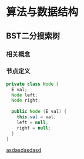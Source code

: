 # 算法与数据结构
## BST二分搜索树
### 相关概念
### 节点定义
```java
private class Node {
  E val;
  Node left;
  Node right;
  
  public Node (E val) {
    this.val = val;
    left = null;
    right = null;
  }
}
```
[asdasdasdasd](./1.md)

